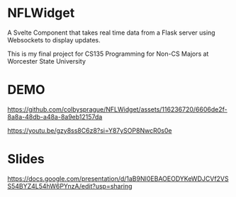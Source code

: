 # NFLWidget
A Svelte Component that takes real time data from a Flask server using Websockets to display updates.

This is my final project for CS135 Programming for Non-CS Majors at Worcester State University


# DEMO

https://github.com/colbysprague/NFLWidget/assets/116236720/6606de2f-8a8a-48db-a48a-8a9eb12157da

https://youtu.be/gzy8ss8C6z8?si=Y87ySOP8NwcR0s0e

# Slides

https://docs.google.com/presentation/d/1aB9NI0EBAOEODYKeWDJCVf2VSS54BYZ4L54hW6PYnzA/edit?usp=sharing
